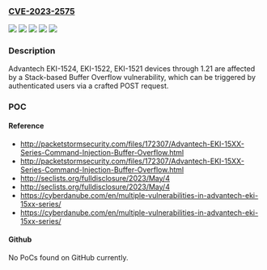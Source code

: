 ### [CVE-2023-2575](https://cve.mitre.org/cgi-bin/cvename.cgi?name=CVE-2023-2575)
![](https://img.shields.io/static/v1?label=Product&message=EKI-1521&color=blue)
![](https://img.shields.io/static/v1?label=Product&message=EKI-1522&color=blue)
![](https://img.shields.io/static/v1?label=Product&message=EKI-1524&color=blue)
![](https://img.shields.io/static/v1?label=Version&message=0%3C%3D%201.21%20&color=brighgreen)
![](https://img.shields.io/static/v1?label=Vulnerability&message=CWE-121%3A%20Stack-based%20Buffer%20Overflow&color=brighgreen)

### Description

Advantech EKI-1524, EKI-1522, EKI-1521 devices through 1.21 are affected by a Stack-based Buffer Overflow vulnerability, which can be triggered by authenticated users via a crafted POST request.

### POC

#### Reference
- http://packetstormsecurity.com/files/172307/Advantech-EKI-15XX-Series-Command-Injection-Buffer-Overflow.html
- http://packetstormsecurity.com/files/172307/Advantech-EKI-15XX-Series-Command-Injection-Buffer-Overflow.html
- http://seclists.org/fulldisclosure/2023/May/4
- http://seclists.org/fulldisclosure/2023/May/4
- https://cyberdanube.com/en/multiple-vulnerabilities-in-advantech-eki-15xx-series/
- https://cyberdanube.com/en/multiple-vulnerabilities-in-advantech-eki-15xx-series/

#### Github
No PoCs found on GitHub currently.

